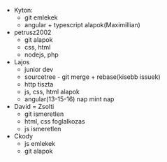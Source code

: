 - Kyton:
	- git emlekek
	- angular + typescript alapok(Maximillian)
- petrusz2002
	- git alapok
	- css, html
	- nodejs, php
- Lajos
	- junior dev
	- sourcetree - git merge + rebase(kisebb issuek)
	- http tiszta
	- js, css, html alapok
	- angular(13-15-16) nap mint nap
- David = Zsolti
	- git ismeretlen
	- html, css foglalkozas
	- js ismeretlen
- Ckody
	- js emlekek
	- git alapok